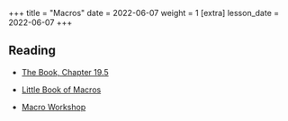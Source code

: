 +++
title = "Macros"
date = 2022-06-07 
weight = 1
[extra]
lesson_date = 2022-06-07 
+++

## Reading

- [The Book, Chapter 19.5](https://doc.rust-lang.org/book/ch19-06-macros.html)

- [Little Book of Macros](https://danielkeep.github.io/tlborm/book/README.html)

- [Macro Workshop](https://github.com/dtolnay/proc-macro-workshop)

